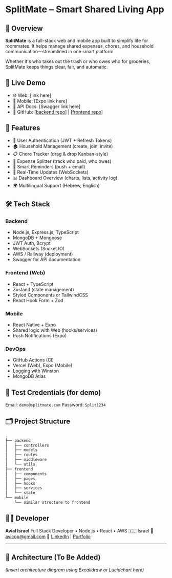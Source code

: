 # SplitMate – Smart Shared Living App

## 📌 Overview

**SplitMate** is a full-stack web and mobile app built to simplify life for roommates. It helps manage shared expenses, chores, and household communication—streamlined in one smart platform.

Whether it's who takes out the trash or who owes who for groceries, SplitMate keeps things clear, fair, and automatic.

## 🚀 Live Demo

* 🌐 Web: \[link here]
* 📱 Mobile: \[Expo link here]
* 🔧 API Docs: \[Swagger link here]
* 📂 GitHub: \[[backend repo](https://github.com/avial2013/splitmate-backend.git)] | \[[frontend repo](https://github.com/avial2013/splitmate-frontend.git)]

## 🌟 Features

* 🔑 User Authentication (JWT + Refresh Tokens)
* 🏠 Household Management (create, join, invite)
* 📋 Chore Tracker (drag & drop Kanban-style)
* 💸 Expense Splitter (track who paid, who owes)
* 🧠 Smart Reminders (push + email)
* 📡 Real-Time Updates (WebSockets)
* 📊 Dashboard Overview (charts, lists, activity log)
* 🌍 Multilingual Support (Hebrew, English)

## 🛠️ Tech Stack

### Backend

* Node.js, Express.js, TypeScript
* MongoDB + Mongoose
* JWT Auth, Bcrypt
* WebSockets (Socket.IO)
* AWS / Railway (deployment)
* Swagger for API documentation

### Frontend (Web)

* React + TypeScript
* Zustand (state management)
* Styled Components or TailwindCSS
* React Hook Form + Zod

### Mobile

* React Native + Expo
* Shared logic with Web (hooks/services)
* Push Notifications (Expo)

### DevOps

* GitHub Actions (CI)
* Vercel (Web), Expo (Mobile)
* Logging with Winston
* MongoDB Atlas

## 🔮 Test Credentials (for demo)

Email: `demo@splitmate.com`
Password: `Split1234`

## 🗂️ Project Structure

```bash
.
├── backend
│   ├── controllers
│   ├── models
│   ├── routes
│   ├── middleware
│   └── utils
├── frontend
│   ├── components
│   ├── pages
│   ├── hooks
│   ├── services
│   └── state
└── mobile
    └── similar structure to frontend
```

## 👨‍💻 Developer

**Avial Israel**
Full Stack Developer • Node.js • React • AWS
🇮🇱 Israel
📧 [avicop@gmail.com](mailto:avicop@gmail.com)
🔗 [LinkedIn](https://www.linkedin.com/in/avial-israel/) | [Portfolio](https://yourportfolio.com)

---

## 📆 Architecture (To Be Added)

*(Insert architecture diagram using Excalidraw or Lucidchart here)*
